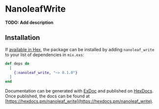 # NanoleafWrite

**TODO: Add description**

## Installation

If [available in Hex](https://hex.pm/docs/publish), the package can be installed
by adding `nanoleaf_write` to your list of dependencies in `mix.exs`:

```elixir
def deps do
  [
    {:nanoleaf_write, "~> 0.1.0"}
  ]
end
```

Documentation can be generated with [ExDoc](https://github.com/elixir-lang/ex_doc)
and published on [HexDocs](https://hexdocs.pm). Once published, the docs can
be found at [https://hexdocs.pm/nanoleaf_write](https://hexdocs.pm/nanoleaf_write).

